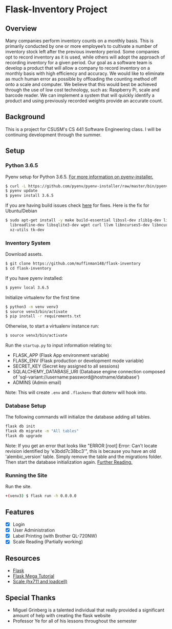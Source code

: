 # Flask-Inventory Project
## Overview
Many companies perform inventory counts on a monthly basis. This is primarily conducted by one or more employee’s to cultivate a number of inventory stock left after the previous inventory period. Some companies opt to record inventory as it is used, while others will adopt the approach of recording inventory for a given period. Our goal as a software team is develop a product that will allow a company to record inventory on a monthly basis with high efficiency and accuracy. We would like to eliminate as much human error as possible by offloading the counting method off onto a scale and computer. We believe that this would best be achieved through the use of low cost technology, such as: Raspberry Pi, scale and barcode reader. We can implement a system that will quickly identify a product and using previously recorded weights provide an accurate count. 

## Background
This is a project for CSUSM's CS 441 Software Engineering class. I will be continuing development through the summer.

## Setup

### Python 3.6.5
Pyenv setup for Python 3.6.5. [For more information on pyenv-installer.](https://github.com/pyenv/pyenv-installer)
```sh
$ curl -L https://github.com/pyenv/pyenv-installer/raw/master/bin/pyenv-installer | bash
$ pyenv update
$ pyenv install 3.6.5
```

If you are having build issues check [here](https://github.com/pyenv/pyenv/wiki/common-build-problems) for fixes. Here is the fix for Ubuntu/Debian
```sh
$ sudo apt-get install -y make build-essential libssl-dev zlib1g-dev libbz2-dev \
  libreadline-dev libsqlite3-dev wget curl llvm libncurses5-dev libncursesw5-dev \
  xz-utils tk-dev
```

### Inventory System

Download assets.
```sh
$ git clone https://github.com/muffinman148/flask-inventory
$ cd flask-inventory
```

If you have pyenv installed:
```sh
$ pyenv local 3.6.5
```

Initialize virtualenv for the first time
```sh
$ python3 -m venv venv3
$ source venv3/bin/activate 
$ pip install -r requirements.txt
```

Otherwise, to start a virtualenv instance run:
```sh
$ source venv3/bin/activate
```

Run the ``startup.py`` to input information relating to:
* FLASK_APP (Flask App environment variable)
* FLASK_ENV (Flask production or development mode variable)
* SECRET_KEY (Secret key assigned to all sessions)
* SQLALCHEMY_DATABASE_URI (Database engine connection composed of 'sql-variant://username:password@hostname/database')
* ADMINS (Admin email)

Note: This will create ``.env`` and ``.flaskenv`` that dotenv will hook into.

### Database Setup

The following commands will initialize the database adding all tables.
```sh
flask db init
flask db migrate -m "All tables"
flask db upgrade
```
Note: If you get an error that looks like "ERROR [root] Error: Can't locate revision identified by 'e3bdd7c38bc3'", this is because you have an old 'alembic_version' table. Simply remove the table and the migrations folder. Then start the database initialization again. [Further Reading.](https://stackoverflow.com/questions/32311366/alembic-util-command-error-cant-find-identifier)

### Running the Site

Run the site.
```sh
+(venv3) $ flask run -h 0.0.0.0
```

## Features
- [X] Login
- [X] User Administration
- [X] Label Printing (with Brother QL-720NW)
- [X] Scale Reading (Partially working)

## Resources
* [Flask](http://flask.pocoo.org/)
* [Flask Mega Tutorial](https://blog.miguelgrinberg.com/post/the-flask-mega-tutorial-part-i-hello-world)
* [Scale (hx711 and loadcell)](https://github.com/tatobari/hx711py)

## Special Thanks
* Miguel Grinberg is a talented individual that really provided a significant amount of help with creating the flask website
* Professor Ye for all of his lessons throughout the semester
